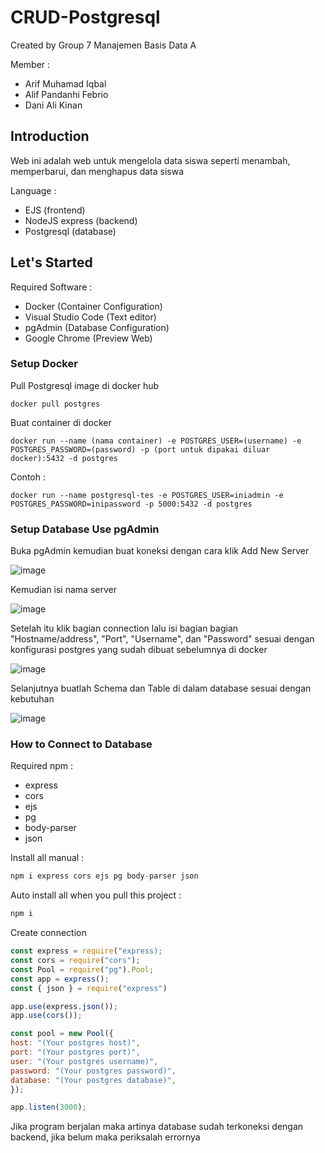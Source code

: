 # CRUD-Postgresql

Created by Group 7 Manajemen Basis Data A

Member :
- Arif Muhamad Iqbal
- Alif Pandanhi Febrio
- Dani Ali Kinan

## Introduction

Web ini adalah web untuk mengelola data siswa seperti menambah, memperbarui, dan menghapus data siswa

Language :
- EJS (frontend)
- NodeJS express (backend)
- Postgresql (database)

## Let's Started

Required Software :
- Docker (Container Configuration)
- Visual Studio Code (Text editor)
- pgAdmin (Database Configuration)
- Google Chrome (Preview Web)

### Setup Docker

Pull Postgresql image di docker hub
```
docker pull postgres
```
Buat container di docker
```
docker run --name (nama container) -e POSTGRES_USER=(username) -e POSTGRES_PASSWORD=(password) -p (port untuk dipakai diluar docker):5432 -d postgres
```
Contoh :
```
docker run --name postgresql-tes -e POSTGRES_USER=iniadmin -e POSTGRES_PASSWORD=inipassword -p 5000:5432 -d postgres
```

### Setup Database Use pgAdmin

Buka pgAdmin kemudian buat koneksi dengan cara klik Add New Server

![image](https://user-images.githubusercontent.com/114379198/208257392-7fae7929-d907-4ad1-93cc-6326553e3f42.png)

Kemudian isi nama server

![image](https://user-images.githubusercontent.com/114379198/208257455-17589643-314e-4210-8a25-3f1851fd0334.png)

Setelah itu klik bagian connection lalu isi bagian bagian "Hostname/address", "Port", "Username", dan "Password" sesuai dengan konfigurasi postgres yang sudah dibuat sebelumnya di docker

![image](https://user-images.githubusercontent.com/114379198/208257917-18db157f-3506-4bdf-9fcc-14ee09613bd6.png)

Selanjutnya buatlah Schema dan Table di dalam database sesuai dengan kebutuhan

![image](https://user-images.githubusercontent.com/114379198/208258242-49d515cd-8238-45f2-86e3-8f2c67978a1c.png)

### How to Connect to Database

Required npm :
- express
- cors
- ejs
- pg
- body-parser
- json

Install all manual :
```js
npm i express cors ejs pg body-parser json 
```

Auto install all when you pull this project :
```js
npm i
```

Create connection
```js
const express = require("express);
const cors = require("cors");
const Pool = require("pg").Pool;
const app = express();
const { json } = require("express")

app.use(express.json());
app.use(cors());

const pool = new Pool({
host: "(Your postgres host)",
port: "(Your postgres port)",
user: "(Your postgres username)",
password: "(Your postgres password)",
database: "(Your postgres database)",
});

app.listen(3000);
```

Jika program berjalan maka artinya database sudah terkoneksi dengan backend, jika belum maka periksalah errornya
